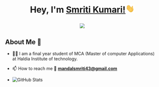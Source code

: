  # <p align="center">Hey, I'm <a href="https://Smriti2207.github.io/profile/" target="_blank">Smriti Kumari!</a><img src="hi.gif" width="29px">
</p>

 <p align="center">
  
  

<img src="https://readme-typing-svg.herokuapp.com?lines=Welcome+to++my+GitHub+Profile!;Feel+free+to+Connect+with+me!;Thank+you!&font=Fira%20Code&center=true&width=380&height=50">


</p>

## About Me 🚀

- :woman_student: I am a final year student of MCA (Master of computer Applications) at Haldia Institute of technology.

- 📫 How to reach me 📧 **mandalsmriti43@gmail.com**

- ![GitHub Stats](https://github-readme-stats.vercel.app/api?username=Smriti2207&theme=radical)
